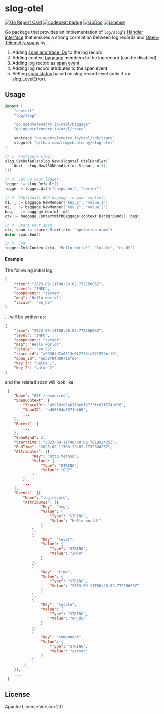 # slog-otel
[![Go Report Card](https://goreportcard.com/badge/github.com/remychantenay/slog-otel)](https://goreportcard.com/report/github.com/remychantenay/slog-otel)
[![codebeat badge](https://codebeat.co/badges/33ebce8f-9681-4c9c-8c43-f9ab4f197d9e)](https://codebeat.co/projects/github-com-remychantenay-slog-otel-main)
[![GoDoc](https://godoc.org/github.com/remychantenay/slog-otel?status.svg)](https://godoc.org/github.com/remychantenay/slog-otel)
[![License](https://img.shields.io/badge/License-Apache%202.0-blue.svg)](https://opensource.org/licenses/Apache-2.0)

Go package that provides an implementation of `log/slog`'s [Handler interface](https://pkg.go.dev/log/slog#Handler) that ensures a strong correlation between log records and [Open-Telemetry spans](https://opentelemetry.io/docs/concepts/signals/traces/#spans) by...

1. Adding [span and trace IDs](https://opentelemetry.io/docs/concepts/signals/traces/#span-context) to the log record.
2. Adding context [baggage](https://opentelemetry.io/docs/concepts/signals/baggage/) members to the log record (can be disabled).
3. Adding log record as [span event](https://opentelemetry.io/docs/concepts/signals/traces/#span-events).
4. Adding log record attributes to the span event.
5. Setting [span status](https://opentelemetry.io/docs/concepts/signals/traces/#span-status) based on slog record level (only if >= slog.LevelError).

## Usage
```go
import (
    "context"
    "log/slog"

    "go.opentelemetry.io/otel/baggage"
    "go.opentelemetry.io/otel/trace"

    sdktrace "go.opentelemetry.io/otel/sdk/trace"
    slogotel "github.com/remychantenay/slog-otel"
)

// 1. Configure slog.
slog.SetDefault(slog.New(slogotel.OtelHandler{
    Next: slog.NewJSONHandler(os.Stdout, nil),
}))

// 2. Set up your logger.
logger := slog.Default()
logger = logger.With("component", "server")

// 3. (Optional) Add baggage to your context.
m1, _ := baggage.NewMember("key_1", "value_1")
m2, _ := baggage.NewMember("key_2", "value_2")
bag, _ := baggage.New(m1, m2)
ctx := baggage.ContextWithBaggage(context.Background(), bag)

// 4. Start your span.
ctx, span := tracer.Start(ctx, "operation-name")
defer span.End()

// 5. Log.
logger.InfoContext(ctx, "Hello world!", "locale", "en_US")
```

#### Example
The following initial log:
```json
{
    "time": "2023-09-11T08:28:02.77215605Z",
    "level": "INFO",
    "component": "server",
    "msg": "Hello world!",
    "locale": "en_US"
}
```
... will be written as:
```json
{
    "time": "2023-09-11T08:28:02.77215605Z",
    "level": "INFO",
    "component": "server",
    "msg": "Hello world!",
    "locale": "en_US",
    "trace_id": "a9938fd7a6313e0f27f3fc87f574bff6",
    "span_id": "ed58f84d8971bf60",
    "key_1": "value_1",
    "key_2": "value_2"
}
```

and the related span will look like:
```json
 {
 	"Name": "GET /resources",
 	"SpanContext": {
 		"TraceID": "a9938fd7a6313e0f27f3fc87f574bff6",
 		"SpanID": "ed58f84d8971bf60",
 		...
 	},
 	"Parent": {
 		...
 	},
 	"SpanKind": 2,
 	"StartTime": "2023-09-11T08:28:02.761992425Z",
 	"EndTime": "2023-09-11T08:28:02.773230425Z",
 	"Attributes": [{
 			"Key": "http.method",
 			"Value": {
 				"Type": "STRING",
 				"Value": "GET"
 			}
 		},
		...
 	],
 	"Events": [{
 		"Name": "log_record",
 		"Attributes": [{
 				"Key": "msg",
 				"Value": {
 					"Type": "STRING",
 					"Value": "Hello world!"
 				}
 			},
 			{
 				"Key": "level",
 				"Value": {
 					"Type": "STRING",
 					"Value": "INFO"
 				}
 			},
 			{
 				"Key": "time",
 				"Value": {
 					"Type": "STRING",
 					"Value": "2023-09-11T08:28:02.77215605Z"
 				}
 			},
 			{
 				"Key": "locale",
 				"Value": {
 					"Type": "STRING",
 					"Value": "en_US"
 				}
 			},
 			{
 				"Key": "component",
 				"Value": {
 					"Type": "STRING",
 					"Value": "server"
 				}
 			}
 		],
 	}],
 	...
 }
```

## License
Apache License Version 2.0
